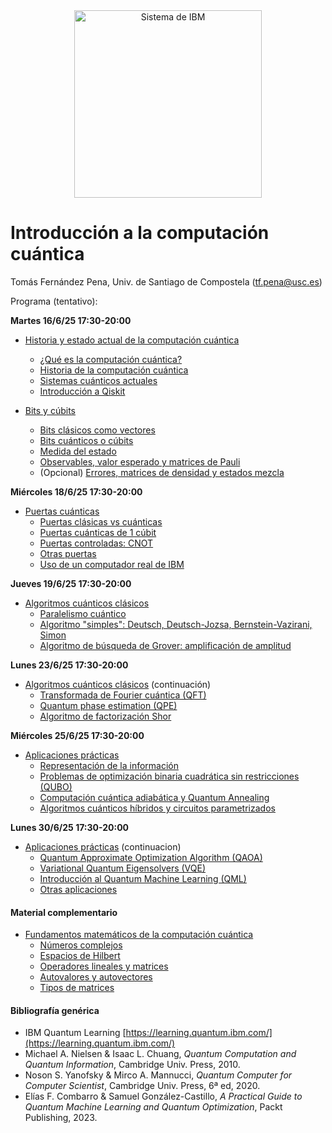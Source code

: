 <center><img src="/images/qcomp.png?raw=true" alt="Sistema de IBM" width="300"  /></center>


# Introducción a la computación cuántica

Tomás Fernández Pena, Univ. de Santiago de Compostela (tf.pena@usc.es)

Programa (tentativo):

**Martes 16/6/25 17:30-20:00**

- <a href="https://colab.research.google.com/github/tarabelo/2025-VIU-Quantum/blob/main/Historia%20y%20estado%20actual%20de%20la%20computaci%C3%B3n%20cu%C3%A1ntica.ipynb" target="_blank">Historia y estado actual de la computación cuántica</a>
  - <a href="https://colab.research.google.com/github/tarabelo/2025-VIU-Quantum/blob/main/Historia%20y%20estado%20actual%20de%20la%20computaci%C3%B3n%20cu%C3%A1ntica.ipynb#intro" target="_blank">¿Qué es la computación cuántica?</a>
  - <a href="https://colab.research.google.com/github/tarabelo/2025-VIU-Quantum/blob/main/Historia%20y%20estado%20actual%20de%20la%20computaci%C3%B3n%20cu%C3%A1ntica.ipynb#historia" target="_blank">Historia de la computación cuántica</a>
  - <a href="https://colab.research.google.com/github/tarabelo/2025-VIU-Quantum/blob/main/Historia%20y%20estado%20actual%20de%20la%20computaci%C3%B3n%20cu%C3%A1ntica.ipynb#sistemas" target="_blank">Sistemas cuánticos actuales</a>
  - <a href="https://colab.research.google.com/github/tarabelo/2025-VIU-Quantum/blob/main/Historia%20y%20estado%20actual%20de%20la%20computaci%C3%B3n%20cu%C3%A1ntica.ipynb#qiskit" target="_blank">Introducción a Qiskit</a>

- [Bits y cúbits](https://colab.research.google.com/github/tarabelo/2025-VIU-Quantum/blob/main/Bits%20y%20C%C3%BAbits.ipynb)
  - [Bits clásicos como vectores](https://colab.research.google.com/github/tarabelo/2025-VIU-Quantum/blob/main/Bits%20y%20C%C3%BAbits.ipynb#bits)
  - [Bits cuánticos o cúbits](https://colab.research.google.com/github/tarabelo/2025-VIU-Quantum/blob/main/Bits%20y%20C%C3%BAbits.ipynb#cubits)
  - [Medida del estado](https://colab.research.google.com/github/tarabelo/2025-VIU-Quantum/blob/main/Bits%20y%20C%C3%BAbits.ipynb#medida)
  - [Observables, valor esperado y matrices de Pauli](https://colab.research.google.com/github/tarabelo/2025-VIU-Quantum/blob/main/Bits%20y%20C%C3%BAbits.ipynb#observables)
  - (Opcional) [Errores, matrices de densidad y estados mezcla](https://colab.research.google.com/github/tarabelo/2025-VIU-Quantum/blob/main/Bits%20y%20C%C3%BAbits.ipynb#errores)

**Miércoles 18/6/25 17:30-20:00**

- [Puertas cuánticas](https://colab.research.google.com/github/tarabelo/2025-VIU-Quantum/blob/main/Puertas%20cu%C3%A1nticas.ipynb)
  - [Puertas clásicas vs cuánticas](https://colab.research.google.com/github/tarabelo/2025-VIU-Quantum/blob/main/Puertas%20cu%C3%A1nticas.ipynb#clasicascuanticas)
  - [Puertas cuánticas de 1 cúbit](https://colab.research.google.com/github/tarabelo/2025-VIU-Quantum/blob/main/Puertas%20cu%C3%A1nticas.ipynb#1cubit)
  - [Puertas controladas: CNOT](https://colab.research.google.com/github/tarabelo/2025-VIU-Quantum/blob/main/Puertas%20cu%C3%A1nticas.ipynb#cnot)
  - [Otras puertas](https://colab.research.google.com/github/tarabelo/2025-VIU-Quantum/blob/main/Puertas%20cu%C3%A1nticas.ipynb#otras)
  - [Uso de un computador real de IBM](https://colab.research.google.com/github/tarabelo/2025-VIU-Quantum/blob/main/Puertas%20cu%C3%A1nticas.ipynb#IBM)

**Jueves 19/6/25 17:30-20:00**

- [Algoritmos cuánticos clásicos](https://colab.research.google.com/github/tarabelo/2025-VIU-Quantum/blob/main/Algoritmos%20cu%C3%A1nticos%20cl%C3%A1sicos.ipynb)
  - [Paralelismo cuántico](https://colab.research.google.com/github/tarabelo/2025-VIU-Quantum/blob/main/Algoritmos%20cu%C3%A1nticos%20cl%C3%A1sicos.ipynb#paralelismo)
  - [Algoritmo "simples": Deutsch, Deutsch-Jozsa, Bernstein-Vazirani, Simon](https://colab.research.google.com/github/tarabelo/2025-VIU-Quantum/blob/main/Algoritmos%20cu%C3%A1nticos%20cl%C3%A1sicos.ipynb#simples)
  - [Algoritmo de búsqueda de Grover: amplificación de amplitud](https://colab.research.google.com/github/tarabelo/2025-VIU-Quantum/blob/main/Algoritmos%20cu%C3%A1nticos%20cl%C3%A1sicos.ipynb#grover)

**Lunes 23/6/25 17:30-20:00**

- [Algoritmos cuánticos clásicos](https://colab.research.google.com/github/tarabelo/2025-VIU-Quantum/blob/main/Algoritmos%20cu%C3%A1nticos%20cl%C3%A1sicos.ipynb) (continuación)
  - [Transformada de Fourier cuántica (QFT)](https://colab.research.google.com/github/tarabelo/2025-VIU-Quantum/blob/main/Algoritmos%20cu%C3%A1nticos%20cl%C3%A1sicos.ipynb#qft)
  - [Quantum phase estimation (QPE)](https://colab.research.google.com/github/tarabelo/2025-VIU-Quantum/blob/main/Algoritmos%20cu%C3%A1nticos%20cl%C3%A1sicos.ipynb#qpe)
  - [Algoritmo de factorización Shor](https://colab.research.google.com/github/tarabelo/2025-VIU-Quantum/blob/main/Algoritmos%20cu%C3%A1nticos%20cl%C3%A1sicos.ipynb#shor)

**Miércoles 25/6/25 17:30-20:00**

- [Aplicaciones prácticas](https://colab.research.google.com/github/tarabelo/2025-VIU-Quantum/blob/main/Aplicaciones%20pr%C3%A1cticas.ipynb)
  - [Representación de la información](https://colab.research.google.com/github/tarabelo/2025-VIU-Quantum/blob/main/Aplicaciones%20pr%C3%A1cticas.ipynb#info)
  - [Problemas de optimización binaria cuadrática sin restricciones (QUBO)](https://colab.research.google.com/github/tarabelo/2025-VIU-Quantum/blob/main/Aplicaciones%20pr%C3%A1cticas.ipynb#qubo)
  - [Computación cuántica adiabática y Quantum Annealing](https://colab.research.google.com/github/tarabelo/2025-VIU-Quantum/blob/main/Aplicaciones%20pr%C3%A1cticas.ipynb#adiabatica)
  - [Algoritmos cuánticos híbridos y circuitos parametrizados](https://colab.research.google.com/github/tarabelo/2025-VIU-Quantum/blob/main/Aplicaciones%20pr%C3%A1cticas.ipynb#hibrida)
 
**Lunes 30/6/25 17:30-20:00**

- [Aplicaciones prácticas](https://colab.research.google.com/github/tarabelo/2025-VIU-Quantum/blob/main/Aplicaciones%20pr%C3%A1cticas.ipynb) (continuacion)
  - [Quantum Approximate Optimization Algorithm (QAOA)](https://colab.research.google.com/github/tarabelo/2025-VIU-Quantum/blob/main/Aplicaciones%20pr%C3%A1cticas.ipynb#qaoa)
  - [Variational Quantum Eigensolvers (VQE)](https://colab.research.google.com/github/tarabelo/2025-VIU-Quantum/blob/main/Aplicaciones%20pr%C3%A1cticas.ipynb#vqe)
  - [Introducción al Quantum Machine Learning (QML)](https://colab.research.google.com/github/tarabelo/2025-VIU-Quantum/blob/main/Aplicaciones%20pr%C3%A1cticas.ipynb#qml)
  - [Otras aplicaciones](https://colab.research.google.com/github/tarabelo/2025-VIU-Quantum/blob/main/Aplicaciones%20pr%C3%A1cticas.ipynb#otras)

#### Material complementario

- [Fundamentos matemáticos de la computación cuántica](https://colab.research.google.com/github/tarabelo/2025-VIU-Quantum/blob/main/Fundamentos_matem%C3%A1ticos.ipynb)
  - [Números complejos](https://colab.research.google.com/github/tarabelo/2025-VIU-Quantum/blob/main/Fundamentos_matem%C3%A1ticos.ipynb#complejos)
  - [Espacios de Hilbert](https://colab.research.google.com/github/tarabelo/2025-VIU-Quantum/blob/main/Fundamentos_matem%C3%A1ticos.ipynb#espacios)
  - [Operadores lineales y matrices](https://colab.research.google.com/github/tarabelo/2025-VIU-Quantum/blob/main/Fundamentos_matem%C3%A1ticos.ipynb#operadores)
  - [Autovalores y autovectores](https://colab.research.google.com/github/tarabelo/2025-VIU-Quantum/blob/main/Fundamentos_matem%C3%A1ticos.ipynb#autovalores)
  - [Tipos de matrices](https://colab.research.google.com/github/tarabelo/2025-VIU-Quantum/blob/main/Fundamentos_matem%C3%A1ticos.ipynb#matrices)
  
#### Bibliografía genérica

- IBM Quantum Learning [https://learning.quantum.ibm.com/](https://learning.quantum.ibm.com/)
- Michael A. Nielsen & Isaac L. Chuang, _Quantum Computation and Quantum Information_, Cambridge Univ. Press, 2010.
- Noson S. Yanofsky & Mirco A. Mannucci, _Quantum Computer for Computer Scientist_, Cambridge Univ. Press, 6ª ed, 2020.
- Elías F. Combarro & Samuel González-Castillo, _A Practical Guide to Quantum Machine Learning and Quantum Optimization_, Packt Publishing, 2023.

